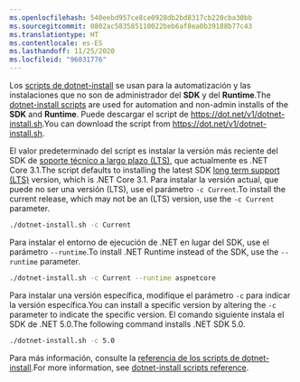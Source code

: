 ```yaml
---
ms.openlocfilehash: 540eebd957ce8ce0928db2bd8317cb220cba30bb
ms.sourcegitcommit: 0802ac583585110022beb6af8ea0b39188b77c43
ms.translationtype: HT
ms.contentlocale: es-ES
ms.lasthandoff: 11/25/2020
ms.locfileid: "96031776"
---
```


<span data-ttu-id="bed0e-101">Los [scripts de dotnet-install](../../tools/dotnet-install-script.md) se usan para la automatización y las instalaciones que no son de administrador del **SDK** y del **Runtime**.</span><span class="sxs-lookup"><span data-stu-id="bed0e-101">The [dotnet-install scripts](../../tools/dotnet-install-script.md) are used for automation and non-admin installs of the **SDK** and **Runtime**.</span></span> <span data-ttu-id="bed0e-102">Puede descargar el script de <https://dot.net/v1/dotnet-install.sh>.</span><span class="sxs-lookup"><span data-stu-id="bed0e-102">You can download the script from <https://dot.net/v1/dotnet-install.sh>.</span></span>

<span data-ttu-id="bed0e-103">El valor predeterminado del script es instalar la versión más reciente del SDK de [soporte técnico a largo plazo (LTS)](https://dotnet.microsoft.com/platform/support/policy/dotnet-core), que actualmente es .NET Core 3.1.</span><span class="sxs-lookup"><span data-stu-id="bed0e-103">The script defaults to installing the latest SDK [long term support (LTS)](https://dotnet.microsoft.com/platform/support/policy/dotnet-core) version, which is .NET Core 3.1.</span></span> <span data-ttu-id="bed0e-104">Para instalar la versión actual, que puede no ser una versión (LTS), use el parámetro `-c Current`.</span><span class="sxs-lookup"><span data-stu-id="bed0e-104">To install the current release, which may not be an (LTS) version, use the `-c Current` parameter.</span></span>

```bash
./dotnet-install.sh -c Current
```

<span data-ttu-id="bed0e-105">Para instalar el entorno de ejecución de .NET en lugar del SDK, use el parámetro `--runtime`.</span><span class="sxs-lookup"><span data-stu-id="bed0e-105">To install .NET Runtime instead of the SDK, use the `--runtime` parameter.</span></span>

```bash
./dotnet-install.sh -c Current --runtime aspnetcore
```

<span data-ttu-id="bed0e-106">Para instalar una versión específica, modifique el parámetro `-c` para indicar la versión específica.</span><span class="sxs-lookup"><span data-stu-id="bed0e-106">You can install a specific version by altering the `-c` parameter to indicate the specific version.</span></span> <span data-ttu-id="bed0e-107">El comando siguiente instala el SDK de .NET 5.0.</span><span class="sxs-lookup"><span data-stu-id="bed0e-107">The following command installs .NET SDK 5.0.</span></span>

```bash
./dotnet-install.sh -c 5.0
```

<span data-ttu-id="bed0e-108">Para más información, consulte la [referencia de los scripts de dotnet-install](../../tools/dotnet-install-script.md).</span><span class="sxs-lookup"><span data-stu-id="bed0e-108">For more information, see [dotnet-install scripts reference](../../tools/dotnet-install-script.md).</span></span>
